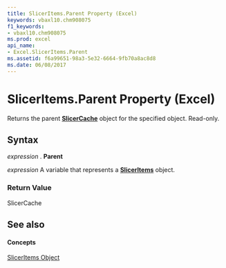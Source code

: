 ```yaml
---
title: SlicerItems.Parent Property (Excel)
keywords: vbaxl10.chm908075
f1_keywords:
- vbaxl10.chm908075
ms.prod: excel
api_name:
- Excel.SlicerItems.Parent
ms.assetid: f6a99651-98a3-5e32-6664-9fb70a8ac8d8
ms.date: 06/08/2017
---
```



# SlicerItems.Parent Property (Excel)

Returns the parent **[SlicerCache](slicercache-object-excel.md)** object for the specified object. Read-only.


## Syntax

 _expression_ . **Parent**

 _expression_ A variable that represents a **[SlicerItems](sliceritems-object-excel.md)** object.


### Return Value

SlicerCache


## See also


#### Concepts


[SlicerItems Object](sliceritems-object-excel.md)


